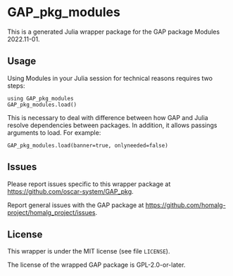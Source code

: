 # GAP_pkg_modules

This is a generated Julia wrapper package for the GAP package Modules 2022.11-01.

## Usage

Using Modules in your Julia session for technical reasons requires two steps:

    using GAP_pkg_modules
    GAP_pkg_modules.load()

This is necessary to deal with difference between how GAP and Julia
resolve dependencies between packages. In addition, it allows passings
arguments to load. For example:

    GAP_pkg_modules.load(banner=true, onlyneeded=false)

## Issues

Please report issues specific to this wrapper package at <https://github.com/oscar-system/GAP_pkg>.

Report general issues with the GAP package at <https://github.com/homalg-project/homalg_project/issues>.

## License

This wrapper is under the MIT license (see file `LICENSE`).

The license of the wrapped GAP package is GPL-2.0-or-later.
